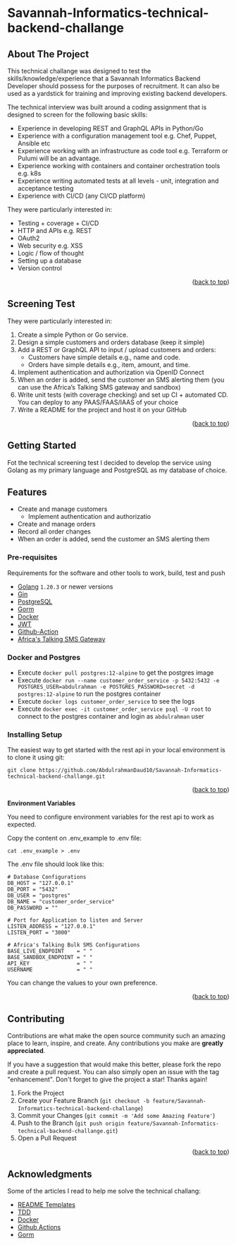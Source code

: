 # Savannah-Informatics-technical-backend-challange

## About The Project

This technical challange was designed to test the skills/knowledge/experience that a Savannah Informatics Backend Developer should possess for the purposes of recruitment. It can also be used as a yardstick for training and improving existing backend developers.

The technical interview was built around a coding assignment that is designed to screen for the following basic skills:
* Experience in developing REST and GraphQL APIs in Python/Go
* Experience with a configuration management tool e.g. Chef, Puppet, Ansible etc
* Experience working with an infrastructure as code tool e.g. Terraform or Pulumi
will be an advantage.
* Experience working with containers and container orchestration tools e.g. k8s
* Experience writing automated tests at all levels - unit, integration and acceptance testing
* Experience with CI/CD (any CI/CD platform)

They were particularly interested in:
- Testing + coverage + CI/CD
- HTTP and APIs e.g. REST
- OAuth2
- Web security e.g. XSS
- Logic / flow of thought
- Setting up a database
- Version control

<p align="right">(<a href="#readme-top">back to top</a>)</p>

## Screening Test

They were particularly interested in:
1. Create a simple Python or Go service.
2. Design a simple customers and orders database (keep it simple)
3. Add a REST or GraphQL API to input / upload customers and orders:
    - Customers have simple details e.g., name and code.
    - Orders have simple details e.g., item, amount, and time.
4. Implement authentication and authorization via OpenID Connect
5. When an order is added, send the customer an SMS alerting them (you can use the
Africa’s Talking SMS gateway and sandbox)
6. Write unit tests (with coverage checking) and set up CI + automated CD. You can deploy
to any PAAS/FAAS/IAAS of your choice
7. Write a README for the project and host it on your GitHub

<p align="right">(<a href="#readme-top">back to top</a>)</p>

## Getting Started

Fot the technical screening test I decided to develop the service using Golang as my primary language and PostgreSQL as my database of choice.

## Features

- Create and manage customers
  - Implement authentication and authorizatio
- Create and manage orders
- Record all order changes
- When an order is added, send the customer an SMS alerting them


### Pre-requisites

Requirements for the software and other tools to work, build, test and push 
- [Golang](https://go.dev/) `1.20.3` or newer versions
- [Gin](https://gin-gonic.com/)
- [PostgreSQL](https://www.postgresql.org/)
- [Gorm](gorm.io/)
- [Docker](https://www.docker.com/)
- [JWT](https://jwt.io/)
- [Github-Action](https://docs.github.com/en/actions)
- [Africa's Talking SMS Gateway](https://developers.africastalking.com/docs/sms/sending/bulk)

### Docker and Postgres

- Execute `docker pull postgres:12-alpine` to get the postgres image
- Execute `docker run --name customer_order_service -p 5432:5432 -e POSTGRES_USER=abdulrahman -e POSTGRES_PASSWORD=secret -d postgres:12-alpine` to run the postgres container
- Execute `docker logs customer_order_service` to see the logs
- Execute `docker exec -it customer_order_service psql -U root` to connect to the postgres container and login as `abdulrahman` user

### Installing Setup

The easiest way to get started with the rest api in your local environment is to clone it using git:

```
git clone https://github.com/AbdulrahmanDaud10/Savannah-Informatics-technical-backend-challange.git
```
<p align="right">(<a href="#readme-top">back to top</a>)</p>

**Environment Variables**

You need to configure environment variables for the rest api to work as expected.

Copy the content on .env_example to .env file:
```
cat .env_example > .env
``` 

The .env file should look like this:

```
# Database Configurations
DB_HOST = "127.0.0.1"
DB_PORT = "5432"
DB_USER = "postgres"
DB_NAME = "customer_order_service"
DB_PASSWORD = ""

# Port for Application to listen and Server
LISTEN_ADDRESS = "127.0.0.1"
LISTEN_PORT = "3000"

# Africa's Talking Bulk SMS Configurations
BASE_LIVE_ENDPOINT    = " "
BASE_SANDBOX_ENDPOINT = " "
API_KEY               = " "
USERNAME              = " "
```
You can change the values to your own preference.
<p align="right">(<a href="#readme-top">back to top</a>)</p>


<!-- CONTRIBUTING -->
## Contributing

Contributions are what make the open source community such an amazing place to learn, inspire, and create. Any contributions you make are **greatly appreciated**.

If you have a suggestion that would make this better, please fork the repo and create a pull request. You can also simply open an issue with the tag "enhancement".
Don't forget to give the project a star! Thanks again!

1. Fork the Project
2. Create your Feature Branch (`git checkout -b feature/Savannah-Informatics-technical-backend-challange`)
3. Commit your Changes (`git commit -m 'Add some Amazing Feature'`)
4. Push to the Branch (`git push origin feature/Savannah-Informatics-technical-backend-challange.git`)
5. Open a Pull Request

<p align="right">(<a href="#readme-top">back to top</a>)</p>

<!-- CONTACT -->

## Acknowledgments
Some of the articles I read to help me solve the technical challang:

  - [README Templates](https://www.readme-templates.com/)
  - [TDD](https://codechill.hashnode.dev/testing-in-go-increasing-efficiency-of-code?ref=twitter-share)
  - [Docker](https://www.bacancytechnology.com/blog/dockerize-golang-application)
  - [Github Actions](https://medium.com/swlh/setting-up-github-actions-for-go-project-ea84f4ed3a40)
  - [Gorm](https://gorm.io/docs/models.html)
